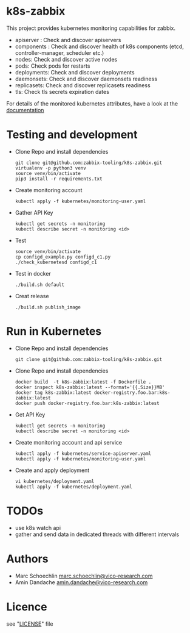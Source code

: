 k8s-zabbix
=================

This project provides kubernetes monitoring capabilities for zabbix.

* apiserver : Check and discover apiservers
* components : Check and discover health of k8s components (etcd, controller-manager, scheduler etc.)
* nodes: Check and discover active nodes
* pods: Check pods for restarts
* deployments: Check and discover deployments
* daemonsets: Check and discover daemonsets readiness
* replicasets: Check and discover replicasets readiness
* tls: Check tls secrets expiration dates

For details of the monitored kubernetes attributes, have a look at the [documentation](http://htmlpreview.github.io/?https://github.com/zabbix-tooling/k8s-zabbix/blob/master/template/documentation/custom_service_kubernetes.html)

Testing and development
=======================


* Clone Repo and install dependencies
  ```
  git clone git@github.com:zabbix-tooling/k8s-zabbix.git
  virtualenv -p python3 venv
  source venv/bin/activate
  pip3 install -r requirements.txt
  ```
* Create monitoring account
  ```
  kubectl apply -f kubernetes/monitoring-user.yaml
  ```
* Gather API Key
  ```
  kubectl get secrets -n monitoring
  kubectl describe secret -n monitoring <id>
  ```
* Test
  ```
  source venv/bin/activate
  cp configd_example.py configd_c1.py
  ./check_kubernetesd configd_c1
  ```
* Test in docker
  ```
  ./build.sh default
  ```
* Creat release
  ```
  ./build.sh publish_image
  ```
Run in Kubernetes
=================

* Clone Repo and install dependencies
  ```
  git clone git@github.com:zabbix-tooling/k8s-zabbix.git
  ```
* Clone Repo and install dependencies
  ```
  docker build  -t k8s-zabbix:latest -f Dockerfile .
  docker inspect k8s-zabbix:latest --format='{{.Size}}MB'
  docker tag k8s-zabbix:latest docker-registry.foo.bar:k8s-zabbix:latest
  docker push docker-registry.foo.bar:k8s-zabbix:latest
  ```
* Get API Key
  ```
  kubectl get secrets -n monitoring
  kubectl describe secret -n monitoring <id>
  ```
* Create monitoring account and api service
  ```
  kubectl apply -f kubernetes/service-apiserver.yaml
  kubectl apply -f kubernetes/monitoring-user.yaml
  ```
* Create and apply deployment
  ```
  vi kubernetes/deployment.yaml
  kubectl apply -f kubernetes/deployment.yaml
  ```

TODOs
=====

- use k8s watch api 
- gather and send data in dedicated threads with different intervals

Authors
=======

- Marc Schoechlin <marc.schoechlin@vico-research.com>
- Amin Dandache <amin.dandache@vico-research.com>

Licence
=======

see "[LICENSE](./LICENSE)" file
